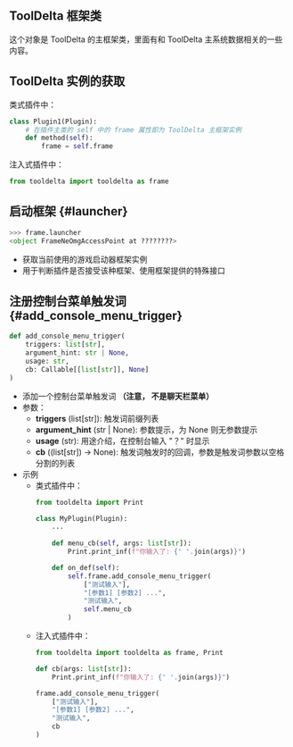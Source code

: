## ToolDelta 框架类

这个对象是 ToolDelta 的主框架类，里面有和 ToolDelta 主系统数据相关的一些内容。

## ToolDelta 实例的获取

类式插件中：
```python
class Plugin1(Plugin):
    # 在插件主类的 self 中的 frame 属性即为 ToolDelta 主框架实例
    def method(self):
        frame = self.frame
```

注入式插件中：
```python
from tooldelta import tooldelta as frame
```


## 启动框架 {#launcher}
```python
>>> frame.launcher
<object FrameNeOmgAccessPoint at ????????>
```
- 获取当前使用的游戏启动器框架实例
- 用于判断插件是否接受该种框架、使用框架提供的特殊接口


## 注册控制台菜单触发词 {#add_console_menu_trigger}
```python
def add_console_menu_trigger(
    triggers: list[str],
    argument_hint: str | None,
    usage: str,
    cb: Callable[[list[str]], None]
)
```
- 添加一个控制台菜单触发词 **（注意， 不是聊天栏菜单）**
- 参数：  
  - **triggers** (list[str]): 触发词前缀列表  
  - **argument_hint** (str | None): 参数提示，为 None 则无参数提示  
  - **usage** (str): 用途介绍，在控制台输入 "？" 时显示
  - **cb** ((list[str]) -> None): 触发词触发时的回调，参数是触发词参数以空格分割的列表
- 示例
    - 类式插件中：
        ```python
        from tooldelta import Print

        class MyPlugin(Plugin):
            ...
            
            def menu_cb(self, args: list[str]):
                Print.print_inf(f"你输入了: {' '.join(args)}")

            def on_def(self):
                self.frame.add_console_menu_trigger(
                    ["测试输入"],
                    "[参数1] [参数2] ...",
                    "测试输入",
                    self.menu_cb
                )
        ```
    - 注入式插件中：
        ```python
        from tooldelta import tooldelta as frame, Print

        def cb(args: list[str]):
            Print.print_inf(f"你输入了: {' '.join(args)}")

        frame.add_console_menu_trigger(
            ["测试输入"],
            "[参数1] [参数2] ...",
            "测试输入",
            cb
        )
        ```